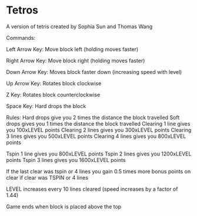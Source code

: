 # Tetros

A version of tetris created by Sophia Sun and Thomas Wang 

Commands:

Left Arrow Key: Move block left (holding moves faster)

Right Arrow Key: Move block right (holding moves faster)

Down Arrow Key: Moves block faster down (increasing speed with level)

Up Arrow Key: Rotates block clockwise

Z Key: Rotates block counterclockwise

Space Key: Hard drops the block

Rules: 
Hard drops give you 2 times the distance the block travelled 
Soft drops gives you 1 times the distance the block travelled 
Clearing 1 line gives you 100xLEVEL points
Clearing 2 lines gives you 300xLEVEL points
Clearing 3 lines gives you 500xLEVEL points
Clearing 4 lines gives you 800xLEVEL points

Tspin 1 line gives you 800xLEVEL points
Tspin 2 lines gives you 1200xLEVEL points
Tspin 3 lines gives you 1600xLEVEL points

If the last clear was tspin or 4 lines you gain 0.5 times more bonus points on clear if clear was TSPIN or 4 lines

LEVEL increases every 10 lines cleared (speed increases by a factor of 1.44)

Game ends when block is placed above the top 



